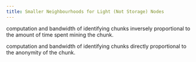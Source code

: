```yaml
---
title: Smaller Neighbourhoods for Light (Not Storage) Nodes
---
```


computation and bandwidth of identifying chunks inversely proportional to the amount of time spent mining the chunk.

computation and bandwidth of identifying chunks directly proportional to the anonymity of the chunk.